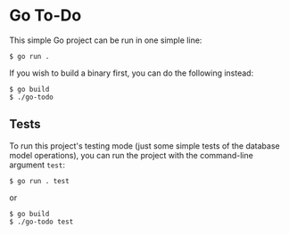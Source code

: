 Go To-Do
========

This simple Go project can be run in one simple line:

```
$ go run .
```

If you wish to build a binary first, you can do the following instead:

```
$ go build
$ ./go-todo
```

Tests
-----

To run this project's testing mode (just some simple tests of the database model operations), you can run the project with the command-line argument `test`:

```
$ go run . test
```

or

```
$ go build
$ ./go-todo test
```